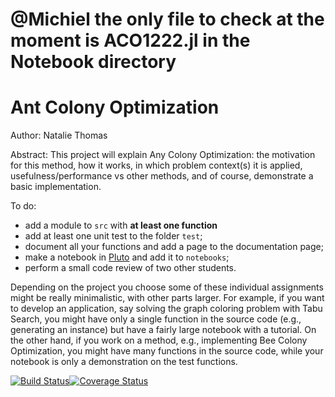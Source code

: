 # @Michiel the only file to check at the moment is ACO1222.jl in the Notebook directory 

# Ant Colony Optimization

Author: Natalie Thomas

Abstract: This project will explain Any Colony Optimization: the motivation for this method, how it works, in which problem context(s) it is applied, usefulness/performance vs other methods, and of course, demonstrate a basic implementation.

To do:
- add a module to `src` with **at least one function**
- add at least one unit test to the folder `test`;
- document all your functions and add a page to the documentation page;
- make a notebook in [Pluto](https://github.com/fonsp/Pluto.jl) and add it to `notebooks`;
- perform a small code review of two other students.

Depending on the project you choose some of these individual assignments might be really minimalistic, with other parts larger. For example, if you want to develop an application, say solving the graph coloring problem with Tabu Search, you might have only a single function in the source code (e.g., generating an instance) but have a fairly large notebook with a tutorial. On the other hand, if you work on a method, e.g., implementing Bee Colony Optimization, you might have many functions in the source code, while your notebook is only a demonstration on the test functions. 

[![Build Status](https://travis-ci.org/MichielStock/STMOZOO.svg?branch=master)](https://travis-ci.org/MichielStock/STMOZOO)[![Coverage Status](https://coveralls.io/repos/github/MichielStock/STMOZOO/badge.svg?branch=master)](https://coveralls.io/github/MichielStock/STMOZOO?branch=master)
